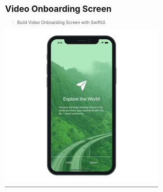 # Video Onboarding Screen

> Build Video Onboarding Screen with SwiftUI.

![Video Onboarding Screen](./VideoOnboardingScreen_1.png "Video Onboarding Screen")

---
